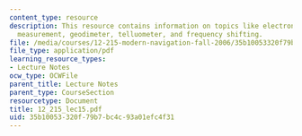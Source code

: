 ```yaml
---
content_type: resource
description: This resource contains information on topics like electronic distance
  measurement, geodimeter, telluometer, and frequency shifting.
file: /media/courses/12-215-modern-navigation-fall-2006/35b10053320f79b7bc4c93a01efc4f31_12_215_lec15.pdf
file_type: application/pdf
learning_resource_types:
- Lecture Notes
ocw_type: OCWFile
parent_title: Lecture Notes
parent_type: CourseSection
resourcetype: Document
title: 12_215_lec15.pdf
uid: 35b10053-320f-79b7-bc4c-93a01efc4f31
---
```

